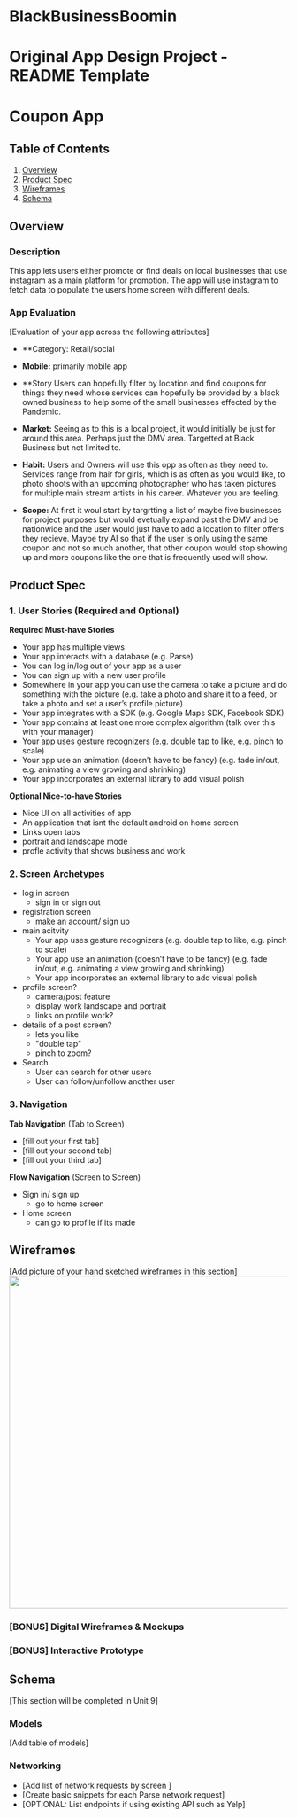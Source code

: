 # BlackBusinessBoomin
Original App Design Project - README Template
===

# Coupon App

## Table of Contents
1. [Overview](#Overview)
1. [Product Spec](#Product-Spec)
1. [Wireframes](#Wireframes)
2. [Schema](#Schema)

## Overview
### Description
This app lets users either promote or find deals on local businesses that use instagram as a main platform for promotion. The app will use instagram to fetch data to populate the users home screen with different deals.

### App Evaluation
[Evaluation of your app across the following attributes]
- **Category:
Retail/social

- **Mobile:**
primarily mobile app
- **Story
Users can hopefully filter by location and find coupons for things they need whose services can hopefully be provided by a black owned business to help some of the small businesses effected by the Pandemic.
- **Market:**
Seeing as to this is a local project, it would initially be just for around this area. Perhaps just the DMV area. Targetted at Black Business but not limited to.

- **Habit:**
Users and Owners will use this opp as often as they need to. Services range from hair for girls, which is as often as you would like, to photo shoots with an upcoming photographer who has taken pictures for multiple main stream artists in his career. Whatever you are feeling.
- **Scope:**
At first it woul start by targrtting a list of maybe five businesses for project purposes but would evetually expand past the DMV and be nationwide and the user would just have to add a location to filter offers they recieve. Maybe try AI so that if the user is only using the same coupon and not so much another, that other coupon would stop showing up and more coupons like the one that is frequently used will show.

## Product Spec

### 1. User Stories (Required and Optional)

**Required Must-have Stories**

- Your app has multiple views
- Your app interacts with a database (e.g. Parse)
- You can log in/log out of your app as a user
- You can sign up with a new user profile
- Somewhere in your app you can use the camera to take a picture and do something with the picture (e.g. take a photo and share it to a feed, or take a photo and set a user’s profile picture)
- Your app integrates with a SDK (e.g. Google Maps SDK, Facebook SDK)
- Your app contains at least one more complex algorithm (talk over this with your manager)
- Your app uses gesture recognizers (e.g. double tap to like, e.g. pinch to scale)
- Your app use an animation (doesn’t have to be fancy) (e.g. fade in/out, e.g. animating a view growing and shrinking)
- Your app incorporates an external library to add visual polish

**Optional Nice-to-have Stories**

- Nice UI on all activities of app
- An application that isnt the default android on home screen
- Links open tabs
- portrait and landscape mode
- profle activity that shows business and work

### 2. Screen Archetypes

* log in screen
    - sign in or sign out
* registration screen
    - make an account/ sign up
* main acitvity
   - Your app uses gesture recognizers (e.g. double tap to like, e.g. pinch to scale)
    - Your app use an animation (doesn’t have to be fancy) (e.g. fade in/out, e.g. animating a view growing and shrinking)
    - Your app incorporates an external library to add visual polish
* profile screen?
    - camera/post feature
    - display work landscape and portrait
    - links on profile work?
* details of a post screen?
    - lets you like
    - "double tap"
    - pinch to zoom?
* Search
    - User can search for other users
    - User can follow/unfollow another user

### 3. Navigation

**Tab Navigation** (Tab to Screen)

* [fill out your first tab]
* [fill out your second tab]
* [fill out your third tab]

**Flow Navigation** (Screen to Screen)

* Sign in/ sign up
   * go to home screen
* Home screen
   * can go to profile if its made

## Wireframes
[Add picture of your hand sketched wireframes in this section]
<img src="YOUR_WIREFRAME_IMAGE_URL" width=600>

### [BONUS] Digital Wireframes & Mockups

### [BONUS] Interactive Prototype

## Schema 
[This section will be completed in Unit 9]
### Models
[Add table of models]
### Networking
- [Add list of network requests by screen ]
- [Create basic snippets for each Parse network request]
- [OPTIONAL: List endpoints if using existing API such as Yelp]
